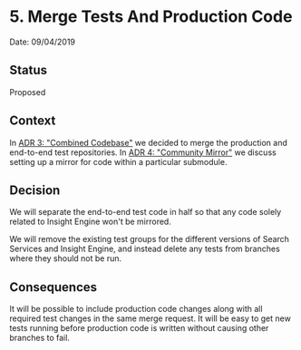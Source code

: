 # 5. Merge Tests And Production Code

Date: 09/04/2019

## Status

Proposed

## Context

In [ADR 3: "Combined Codebase"](0003-combined-codebase.md) we decided to merge the production and end-to-end test
repositories. In [ADR 4: "Community Mirror"](0004-community-mirror.md) we discuss setting up a mirror for code within a
particular submodule.

## Decision

We will separate the end-to-end test code in half so that any code solely related to Insight Engine won't be mirrored.

We will remove the existing test groups for the different versions of Search Services and Insight Engine, and instead
delete any tests from branches where they should not be run.

## Consequences

It will be possible to include production code changes along with all required test changes in the same merge request. 
It will be easy to get new tests running before production code is written without causing other branches to fail.
